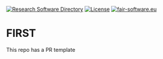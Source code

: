 <!--
Update these with correct links
[![Build Status](https://travis-ci.org/research-software-directory/research-software-directory.svg?branch=master)](https://travis-ci.org/research-software-directory/research-software-directory) 
[![ReadTheDocs](https://readthedocs.org/projects/xenon-tutorial/badge/?version=latest)](https://xenon-tutorial.readthedocs.io/en/latest/?badge=latest)
[![cii best practices](https://bestpractices.coreinfrastructure.org/projects/1811/badge)](https://bestpractices.coreinfrastructure.org/projects/1811)
[![workflow scc badge](https://sonarcloud.io/api/project_badges/measure?project=dianna-ai_dianna&metric=coverage)](https://sonarcloud.io/)
[![markdown-link-check](https://github.com/Transparency-in-the-non-profit-sector/np-transparency/actions/workflows/markdown-link-check.yml/badge.svg)](https://github.com/Transparency-in-the-non-profit-sector/np-transparency/actions/workflows/markdown-link-check.yml)
-->
[![Research Software Directory](https://img.shields.io/badge/rsd-FIRST-00a3e3.svg?labelColor=gray&color=00a3e3)](https://research-software-directory.org/projects/first)
[![License](https://img.shields.io/github/license/citation-file-format/cff-converter-python)](https://github.com/laurasootes/FIRST/blob/master/LICENSE) 
[![fair-software.eu](https://img.shields.io/badge/fair--software.eu-%E2%97%8F%20%20%E2%97%8F%20%20%E2%97%8F%20%20%E2%97%8F%20%20%E2%97%8F-green)](https://fair-software.eu)

# FIRST

This repo has a PR template
